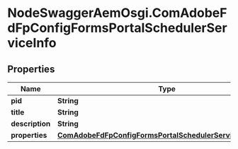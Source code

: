 # NodeSwaggerAemOsgi.ComAdobeFdFpConfigFormsPortalSchedulerServiceInfo

## Properties
Name | Type | Description | Notes
------------ | ------------- | ------------- | -------------
**pid** | **String** |  | [optional] 
**title** | **String** |  | [optional] 
**description** | **String** |  | [optional] 
**properties** | [**ComAdobeFdFpConfigFormsPortalSchedulerServiceProperties**](ComAdobeFdFpConfigFormsPortalSchedulerServiceProperties.md) |  | [optional] 


